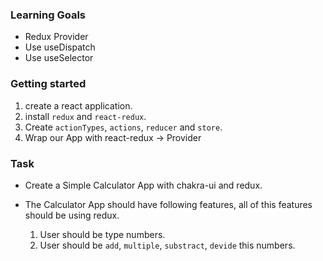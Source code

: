 ### Learning Goals

- Redux Provider
- Use useDispatch
- Use useSelector

### Getting started

1. create a react application.
2. install `redux` and `react-redux`.
3. Create `actionTypes`, `actions`, `reducer` and `store`.
4. Wrap our App with react-redux -> Provider

### Task

- Create a Simple Calculator App with chakra-ui and redux.

- The Calculator App should have following features, all of this features should be using redux.

  1. User should be type numbers.
  2. User should be `add`, `multiple`, `substract`, `devide` this numbers.
